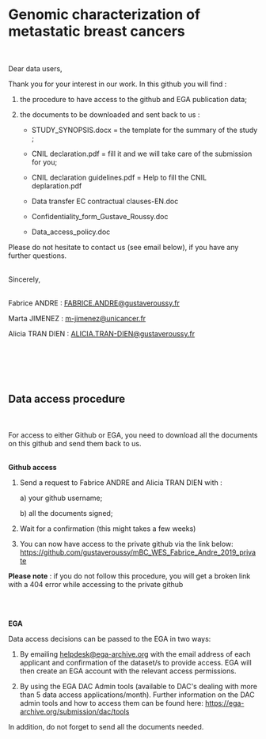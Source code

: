# Genomic characterization of metastatic breast cancers
<br>

Dear data users,

Thank you for your interest in our work. In this github you will find :

1) the procedure to have access to the github and EGA publication data;

2) the documents to be downloaded and sent back to us :

    - STUDY_SYNOPSIS.docx = the template for the summary of the study ;

    - CNIL declaration.pdf = fill it and we will take care of the submission for you;
    
    - CNIL declaration guidelines.pdf = Help to fill the CNIL deplaration.pdf
    
    - Data transfer EC contractual clauses-EN.doc 

    - Confidentiality_form_Gustave_Roussy.doc 

    - Data_access_policy.doc 


Please do not hesitate to contact us (see email below), if you have any further questions.

<br>
Sincerely,
<br><br>

Fabrice ANDRE : FABRICE.ANDRE@gustaveroussy.fr

Marta JIMENEZ : m-jimenez@unicancer.fr

Alicia TRAN DIEN : ALICIA.TRAN-DIEN@gustaveroussy.fr

<br><br><br><br>


## Data access procedure

<br><br>
For access to either Github or EGA, you need to download all the documents on this github and send them back to us.
<br><br>



**Github access** 
1) Send a request to Fabrice ANDRE and Alicia TRAN DIEN with :

    a) your github username;

    b) all the documents signed;
    

2) Wait for a confirmation (this might takes a few weeks)

3) You can now have access to the private github via the link below:
https://github.com/gustaveroussy/mBC_WES_Fabrice_Andre_2019_private

**Please note** : if you do not follow this procedure, you will get a broken link with a 404 error while accessing to the private github 

<br><br>

**EGA** 

Data access decisions can be passed to the EGA in two ways:
1) By emailing helpdesk@ega-archive.org with the email address of each applicant and confirmation of the dataset/s to provide access. EGA will then create an EGA account with the relevant access permissions.

2) By using the EGA DAC Admin tools (available to DAC's dealing with more than 5 data access applications/month). Further information on the DAC admin tools and how to access them can be found here: https://ega-archive.org/submission/dac/tools


In addition, do not forget to send all the documents needed.

<br><br><br><br>
